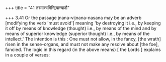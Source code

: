 +++
title = "41 तस्मात्त्वमिन्द्रियाण्यादौ"

+++
3.41 Or the passage jnana-vijnana-nasana may be an adverb \[modifying
the verb 'must avoid'\] meaning 'by destroying it i.e., by keeping it
off by means of knowledge (thought) i.e., by means of the mind and by
means of superior knowledge (superior thought) i.e., by means of the
intellect.' The intention is this : One must not allow, in the fancy,
\[the wrath\] risen in the sense-organs, and must not make any resolve
about \[the foe\], fancied. The logic in this regard (in the above
means) \[ the Lords \] explains in a couple of verses:
